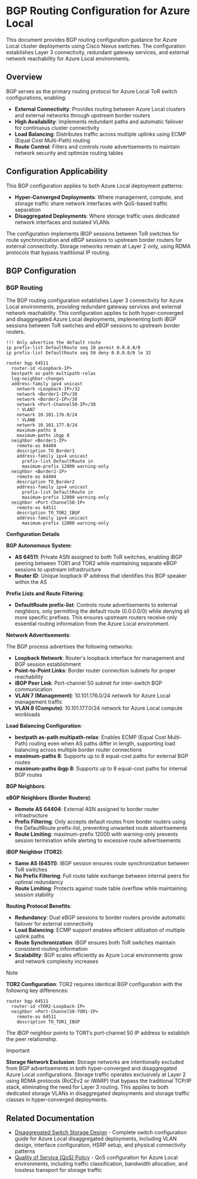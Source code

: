 # BGP Routing Configuration for Azure Local

This document provides BGP routing configuration guidance for Azure Local cluster deployments using Cisco Nexus switches. The configuration establishes Layer 3 connectivity, redundant gateway services, and external network reachability for Azure Local environments.

## Overview

BGP serves as the primary routing protocol for Azure Local ToR switch configurations, enabling:

- **External Connectivity**: Provides routing between Azure Local clusters and external networks through upstream border routers
- **High Availability**: Implements redundant paths and automatic failover for continuous cluster connectivity
- **Load Balancing**: Distributes traffic across multiple uplinks using ECMP (Equal Cost Multi-Path) routing
- **Route Control**: Filters and controls route advertisements to maintain network security and optimize routing tables

## Configuration Applicability

This BGP configuration applies to both Azure Local deployment patterns:

- **Hyper-Converged Deployments**: Where management, compute, and storage traffic share network interfaces with QoS-based traffic separation
- **Disaggregated Deployments**: Where storage traffic uses dedicated network interfaces and isolated VLANs

The configuration implements iBGP sessions between ToR switches for route synchronization and eBGP sessions to upstream border routers for external connectivity. Storage networks remain at Layer 2 only, using RDMA protocols that bypass traditional IP routing.

## BGP Configuration

### BGP Routing

The BGP routing configuration establishes Layer 3 connectivity for Azure Local environments, providing redundant gateway services and external network reachability. This configuration applies to both hyper-converged and disaggregated Azure Local deployments, implementing both iBGP sessions between ToR switches and eBGP sessions to upstream border routers.

```console
!!! Only advertise the default route
ip prefix-list DefaultRoute seq 10 permit 0.0.0.0/0
ip prefix-list DefaultRoute seq 50 deny 0.0.0.0/0 le 32

router bgp 64511
  router-id <Loopback-IP>
  bestpath as-path multipath-relax
  log-neighbor-changes
  address-family ipv4 unicast
    network <Loopback-IP>/32
    network <Border1-IP>/30
    network <Border2-IP>/30
    network <Port-Channel50-IP>/30
    ! VLAN7
    network 10.101.176.0/24
    ! VLAN8
    network 10.101.177.0/24
    maximum-paths 8
    maximum-paths ibgp 8
  neighbor <Border1-IP>
    remote-as 64404
    description TO_Border1
    address-family ipv4 unicast
      prefix-list DefaultRoute in
      maximum-prefix 12000 warning-only
  neighbor <Border2-IP>
    remote-as 64404
    description TO_Border2
    address-family ipv4 unicast
      prefix-list DefaultRoute in
      maximum-prefix 12000 warning-only
  neighbor <Port-Channel50-IP>
    remote-as 64511
    description TO_TOR2_IBGP
    address-family ipv4 unicast
      maximum-prefix 12000 warning-only
```

**Configuration Details**

**BGP Autonomous System**:

- **AS 64511**: Private ASN assigned to both ToR switches, enabling iBGP peering between TOR1 and TOR2 while maintaining separate eBGP sessions to upstream infrastructure
- **Router ID**: Unique loopback IP address that identifies this BGP speaker within the AS

**Prefix Lists and Route Filtering**:

- **DefaultRoute prefix-list**: Controls route advertisements to external neighbors, only permitting the default route (0.0.0.0/0) while denying all more specific prefixes. This ensures upstream routers receive only essential routing information from the Azure Local environment.

**Network Advertisements**:

The BGP process advertises the following networks:
- **Loopback Network**: Router's loopback interface for management and BGP session establishment
- **Point-to-Point Links**: Border router connection subnets for proper reachability
- **iBGP Peer Link**: Port-channel 50 subnet for inter-switch BGP communication
- **VLAN 7 (Management)**: 10.101.176.0/24 network for Azure Local management traffic
- **VLAN 8 (Compute)**: 10.101.177.0/24 network for Azure Local compute workloads

**Load Balancing Configuration**:

- **bestpath as-path multipath-relax**: Enables ECMP (Equal Cost Multi-Path) routing even when AS paths differ in length, supporting load balancing across multiple border router connections
- **maximum-paths 8**: Supports up to 8 equal-cost paths for external BGP routes
- **maximum-paths ibgp 8**: Supports up to 8 equal-cost paths for internal BGP routes

**BGP Neighbors**:

**eBGP Neighbors (Border Routers)**:
- **Remote AS 64404**: External ASN assigned to border router infrastructure
- **Prefix Filtering**: Only accepts default routes from border routers using the DefaultRoute prefix-list, preventing unwanted route advertisements
- **Route Limiting**: maximum-prefix 12000 with warning-only prevents session termination while alerting to excessive route advertisements

**iBGP Neighbor (TOR2)**:
- **Same AS (64511)**: iBGP session ensures route synchronization between ToR switches
- **No Prefix Filtering**: Full route table exchange between internal peers for optimal redundancy
- **Route Limiting**: Protects against route table overflow while maintaining session stability

**Routing Protocol Benefits**:

- **Redundancy**: Dual eBGP sessions to border routers provide automatic failover for external connectivity
- **Load Balancing**: ECMP support enables efficient utilization of multiple uplink paths
- **Route Synchronization**: iBGP ensures both ToR switches maintain consistent routing information
- **Scalability**: BGP scales efficiently as Azure Local environments grow and network complexity increases

> [!NOTE]
> **TOR2 Configuration**: TOR2 requires identical BGP configuration with the following key differences:
>
> ```console
> router bgp 64511
>   router-id <TOR2-Loopback-IP>
>   neighbor <Port-Channel50-TOR1-IP>
>     remote-as 64511
>     description TO_TOR1_IBGP
> ```
>
> The iBGP neighbor points to TOR1's port-channel 50 IP address to establish the peer relationship.

> [!IMPORTANT]
> **Storage Network Exclusion**: Storage networks are intentionally excluded from BGP advertisements in both hyper-converged and disaggregated Azure Local configurations. Storage traffic operates exclusively at Layer 2 using RDMA protocols (RoCEv2 or iWARP) that bypass the traditional TCP/IP stack, eliminating the need for Layer 3 routing. This applies to both dedicated storage VLANs in disaggregated deployments and storage traffic classes in hyper-converged deployments.

## Related Documentation

- [Disaggregated Switch Storage Design](./Disaggregated_Switched_Storage.md) - Complete switch configuration guide for Azure Local disaggregated deployments, including VLAN design, interface configuration, HSRP setup, and physical connectivity patterns
- [Quality of Service (QoS) Policy](./qos.md) - QoS configuration for Azure Local environments, including traffic classification, bandwidth allocation, and lossless transport for storage traffic